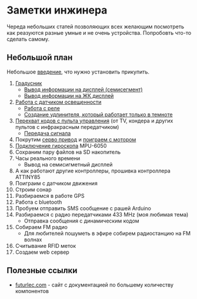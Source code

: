 # Заметки инжинера

Череда небольших статей позволяющих всех желающим посмотреть как реазуются разные умные и не очень устройства. Попробовть что-то сделать самому.

## Небольшой план

Небольшое [введение](notes/00-About-Arduino.md), что нужно установить прикупить.

01. [Градусник](notes/01-Thermometer.md)
    * [Вывод информации на дисплей (семисегмент)](notes/01p2-Thermometer-4d7s.md)
    * [Вывод информации на ЖК дисплей](notes/01p3-Termometer-i2c-lcd.md)
01. [Работа с датчиком освещенности](notes/02-light-sensor.md)
    * [Работа с реле](notes/02-relay.md)
    * [Создание удлинителя, который работает только в темноте](notes/02-light-sensor-with-relay.md)
01. [Перехват кодов с пульта управления](notes/03-irda-receiver.md) (от TV, кондера и других пультов с инфракрасным передатчиком)
    * [Передача сигнала](notes/03-irda-transmitter.md)
01. Покрутим [серво привод](notes/04-servo.md) и [поиграем с мотором](notes/04-connect-motor.md)
01. [Подключение гироскопа](notes/05-gyro.md) MPU-6050
01. Сохраним пару файлов на SD накопитель
01. Часы реального времени
    * Вывод на семисигметный дисплей
01. А как работают другие контроллеры, прошивка контроллера ATTINY85
01. Поиграим с датчиком движения
01. Строим сонар
01. Разбираемся в работе GPS
01. Работа с bluetooth
01. Пробуем отправить SMS сообщение с рашей Arduino
01. Разбираемся с радио передатчиками 433 MHz (моя любимая тема)
    * Отправка сообщения с динамическим кодом
01. Собираем FM радио
    * Для любителей пошуметь в эфире собирем радиостанцию на FM волнах
01. Считывание RFID меток
01. Создаем web сервер

## Полезные ссылки

* [futurlec.com](https://www.futurlec.com/Components.shtml) - cайт с документацией по большему количеству компонентов
